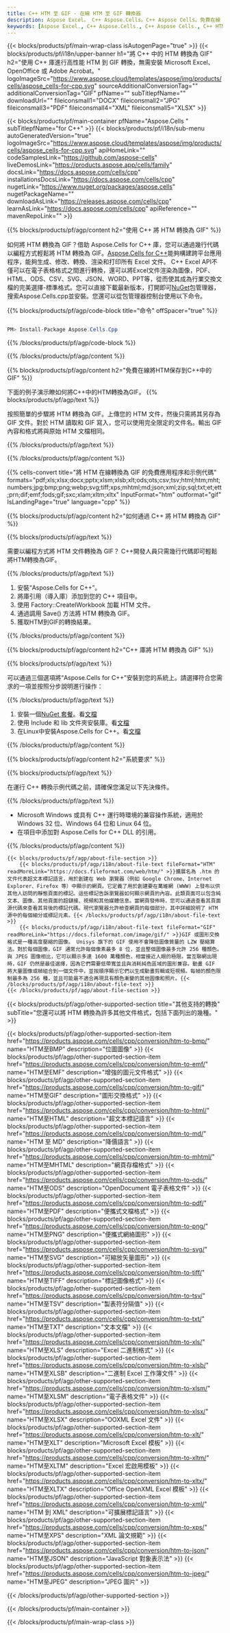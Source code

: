 ```yaml
---
title: C++ HTM 至 GIF - 在線 HTM 至 GIF 轉換器
description: Aspose Excel。 C++ Aspose.Cells。C++ Aspose Cells。免費在線 C++ 將 HTM 轉換為 GIF 保存格式。 C++ HTM 至 GIF 格式。將 HTM 保存到 GIF C++。
keywords: [Aspose Excel., C++ Aspose.Cells., C++ Aspose Cells., C++ HTM to GIF saveformat., Free Online HTM to GIF C++., C++ Convert HTM to GIF]
---
```

{{< blocks/products/pf/main-wrap-class isAutogenPage="true" >}}
{{< blocks/products/pf/i18n/upper-banner h1="將 C++ 中的 HTM 轉換為 GIF" h2="使用 C++ 庫進行高性能 HTM 到 GIF 轉換，無需安裝 Microsoft Excel、OpenOffice 或 Adobe Acrobat。" logoImageSrc="https://www.aspose.cloud/templates/aspose/img/products/cells/aspose_cells-for-cpp.svg" sourceAdditionalConversionTag="" additionalConversionTag="GIF" pfName="" subTitlepfName="" downloadUrl="" fileiconsmall1="DOCX" fileiconsmall2="JPG" fileiconsmall3="PDF" fileiconsmall4="XML" fileiconsmall5="XLSX" >}}

{{< blocks/products/pf/main-container pfName="Aspose.Cells " subTitlepfName="for C++" >}}
{{< blocks/products/pf/i18n/sub-menu autoGeneratedVersion="true" logoImageSrc="https://www.aspose.cloud/templates/aspose/img/products/cells/aspose_cells-for-cpp.svg" apiHomeLink="" codeSamplesLink="https://github.com/aspose-cells" liveDemosLink="https://products.aspose.app/cells/family" docsLink="https://docs.aspose.com/cells/cpp" installationsDocsLink="https://docs.aspose.com/cells/cpp" nugetLink="https://www.nuget.org/packages/aspose.cells" nugetPackageName="" downloadAsLink="https://releases.aspose.com/cells/cpp" learnAsLink="https://docs.aspose.com/cells/cpp" apiReference="" mavenRepoLink="" >}}


{{% blocks/products/pf/agp/content h2="使用 C++ 將 HTM 轉換為 GIF" %}}

如何將 HTM 轉換為 GIF？借助 Aspose.Cells for C++ 庫，您可以通過幾行代碼以編程方式輕鬆將 HTM 轉換為 GIF。[Aspose.Cells for C++](https://products.aspose.com/cells/cpp)能夠構建跨平台應用程序，能夠生成、修改、轉換、渲染和打印所有 Excel 文件。 C++ Excel API不僅可以在電子表格格式之間進行轉換，還可以將Excel文件渲染為圖像，PDF、HTML、ODS、CSV、SVG、JSON、WORD、PPT等，從而使其成為行業交換文檔的完美選擇-標準格式。您可以直接下載最新版本，打開即可[NuGet](https://www.nuget.org/packages/Aspose.Cells.Cpp/)包管理器，搜索Aspose.Cells.cpp並安裝。您還可以從包管理器控制台使用以下命令。

{{% blocks/products/pf/agp/code-block title="命令" offSpacer="true" %}}

```cs

PM> Install-Package Aspose.Cells.Cpp

```

{{% /blocks/products/pf/agp/code-block %}}

{{% /blocks/products/pf/agp/content %}}

{{% blocks/products/pf/agp/content h2="免費在線將HTM保存到C++中的GIF" %}}

下面的例子演示瞭如何將C++中的HTM轉換為GIF。
{{% blocks/products/pf/agp/text %}}

按照簡單的步驟將 HTM 轉換為 GIF。上傳您的 HTM 文件，然後只需將其另存為 GIF 文件。對於 HTM 讀取和 GIF 寫入，您可以使用完全限定的文件名。輸出 GIF 內容和格式將與原始 HTM 文檔相同。

{{% /blocks/products/pf/agp/text %}}

{{% /blocks/products/pf/agp/content %}}

{{% cells-convert title="將 HTM 在線轉換為 GIF 的免費應用程序和示例代碼" formats="pdf;xls;xlsx;docx;pptx;xlsm;xlsb;xlt;ods;ots;csv;tsv;html;htm;mht;numbers;jpg;bmp;png;webp;svg;tiff;xps;mhtml;md;json;xml;zip;sql;txt;et;ett;prn;dif;emf;fods;gif;sxc;xlam;xltm;xltx" InputFormat="htm" outformat="gif" IsLandingPage="true" language="cpp" %}}

{{% blocks/products/pf/agp/content h2="如何通過 C++ 將 HTM 轉換為 GIF" %}}

{{% blocks/products/pf/agp/text %}}

需要以編程方式將 HTM 文件轉換為 GIF？ C++開發人員只需幾行代碼即可輕鬆將HTM轉換為GIF。

{{% /blocks/products/pf/agp/text %}}

1. 安裝“Aspose.Cells for C++”。
1. 將庫引用（導入庫）添加到您的 C++ 項目中。
1. 使用 Factory::CreateIWorkbook 加載 HTM 文件。
1. 通過調用 Save() 方法將 HTM 轉換為 GIF。
1. 獲取HTM到GIF的轉換結果。

{{% /blocks/products/pf/agp/content %}}

{{% blocks/products/pf/agp/content h2="C++ 庫將 HTM 轉換為 GIF" %}}

{{% blocks/products/pf/agp/text %}}

可以通過三個選項將“Aspose.Cells for C++”安裝到您的系統上。請選擇符合您需求的一項並按照分步說明進行操作：

{{% /blocks/products/pf/agp/text %}}

1. 安裝一個[NuGet 套餐](https://www.nuget.org/packages/Aspose.Cells.Cpp/)。看[文檔](https://docs.aspose.com/cells/cpp/installation/#using-nuget-package-manager)
1. 使用 Include 和 lib 文件夾安裝庫。看[文檔](https://docs.aspose.com/cells/cpp/installation/#using-include-and-lib-folders)
1. 在Linux中安裝Aspose.Cells for C++。看[文檔](https://docs.aspose.com/cells/cpp/installation/#installing-asposecells-for-c-in-linux)

{{% /blocks/products/pf/agp/content %}}

{{% blocks/products/pf/agp/content h2="系統要求" %}}

{{% blocks/products/pf/agp/text %}}

在運行 C++ 轉換示例代碼之前，請確保您滿足以下先決條件。

{{% /blocks/products/pf/agp/text %}}

- Microsoft Windows 或具有 C++ 運行時環境的兼容操作系統，適用於 Windows 32 位、Windows 64 位和 Linux 64 位。
- 在項目中添加對 Aspose.Cells for C++ DLL 的引用。

{{% /blocks/products/pf/agp/content %}}

<!-- aboutfile Starts -->
    {{< blocks/products/pf/agp/about-file-section >}}
        {{< blocks/products/pf/agp/i18n/about-file-text fileFormat="HTM" readMoreLink="https://docs.fileformat.com/web/htm/" >}}擴展名為 .htm 的文件代表超文本標記語言，用於創建在 Web 瀏覽器（例如 Google Chrome、Internet Explorer、Firefox 等）中顯示的網頁。它定義了用於創建要在萬維網 (WWW) 上發布以供其他人訪問的靜態頁面的標記。這些標記告訴瀏覽器如何顯示網頁的內容。此類頁面可以包含純文本、圖像、其他頁面的超鏈接、視頻和其他媒體信息。當網頁發佈時，您可以通過查看其頁面源代碼來查看其背後的標記代碼。現代瀏覽器允許檢查網頁的每個部分，其中詳細說明了 HTM 源中的每個細分或標記元素。{{< /blocks/products/pf/agp/i18n/about-file-text >}}
        {{< blocks/products/pf/agp/i18n/about-file-text fileFormat="GIF" readMoreLink="https://docs.fileformat.com/image/gif/" >}}GIF 或圖形交換格式是一種高度壓縮的圖像。 Unisys 旗下的 GIF 使用不會降低圖像質量的 LZW 壓縮算法。對於每個圖像，GIF 通常允許每個像素最多 8 位，並且整個圖像最多允許 256 種顏色。與 JPEG 圖像相比，它可以顯示多達 1600 萬種顏色，相當接近人眼的極限。當互聯網出現時，GIF 仍然是最佳選擇，因為它們需要低帶寬並且與消耗純色區域的圖形兼容。動畫 GIF 將大量圖像或幀組合到一個文件中，並按順序顯示它們以生成動畫剪輯或短視頻。每幀的顏色限制最多為 256 種，並且可能最不適合再現具有顏色漸變的其他圖像和照片。{{< /blocks/products/pf/agp/i18n/about-file-text >}}
    {{< /blocks/products/pf/agp/about-file-section >}}
<!-- aboutfile Ends -->

{{< blocks/products/pf/agp/other-supported-section title="其他支持的轉換" subTitle="您還可以將 HTM 轉換為許多其他文件格式，包括下面列出的幾種。" >}}

{{< blocks/products/pf/agp/other-supported-section-item href="https://products.aspose.com/cells/cpp/conversion/htm-to-bmp/" name="HTM至BMP" description="位圖圖像" >}}
{{< blocks/products/pf/agp/other-supported-section-item href="https://products.aspose.com/cells/cpp/conversion/htm-to-emf/" name="HTM至EMF" description="增強的圖元文件格式" >}}
{{< blocks/products/pf/agp/other-supported-section-item href="https://products.aspose.com/cells/cpp/conversion/htm-to-gif/" name="HTM至GIF" description="圖形交換格式" >}}
{{< blocks/products/pf/agp/other-supported-section-item href="https://products.aspose.com/cells/cpp/conversion/htm-to-html/" name="HTM至HTML" description="超文本標記語言" >}}
{{< blocks/products/pf/agp/other-supported-section-item href="https://products.aspose.com/cells/cpp/conversion/htm-to-md/" name="HTM 至 MD" description="降價語言" >}}
{{< blocks/products/pf/agp/other-supported-section-item href="https://products.aspose.com/cells/cpp/conversion/htm-to-mhtml/" name="HTM至MHTML" description="網頁存檔格式" >}}
{{< blocks/products/pf/agp/other-supported-section-item href="https://products.aspose.com/cells/cpp/conversion/htm-to-ods/" name="HTM至ODS" description="OpenDocument 電子表格文件" >}}
{{< blocks/products/pf/agp/other-supported-section-item href="https://products.aspose.com/cells/cpp/conversion/htm-to-pdf/" name="HTM至PDF" description="便攜式文檔格式" >}}
{{< blocks/products/pf/agp/other-supported-section-item href="https://products.aspose.com/cells/cpp/conversion/htm-to-png/" name="HTM至PNG" description="便攜式網絡圖形" >}}
{{< blocks/products/pf/agp/other-supported-section-item href="https://products.aspose.com/cells/cpp/conversion/htm-to-svg/" name="HTM至SVG" description="可縮放矢量圖形" >}}
{{< blocks/products/pf/agp/other-supported-section-item href="https://products.aspose.com/cells/cpp/conversion/htm-to-tiff/" name="HTM至TIFF" description="標記圖像格式" >}}
{{< blocks/products/pf/agp/other-supported-section-item href="https://products.aspose.com/cells/cpp/conversion/htm-to-tsv/" name="HTM至TSV" description="製表符分隔值" >}}
{{< blocks/products/pf/agp/other-supported-section-item href="https://products.aspose.com/cells/cpp/conversion/htm-to-txt/" name="HTM至TXT" description="文本文檔" >}}
{{< blocks/products/pf/agp/other-supported-section-item href="https://products.aspose.com/cells/cpp/conversion/htm-to-xls/" name="HTM至XLS" description="Excel 二進制格式" >}}
{{< blocks/products/pf/agp/other-supported-section-item href="https://products.aspose.com/cells/cpp/conversion/htm-to-xlsb/" name="HTM至XLSB" description="二進制 Excel 工作簿文件" >}}
{{< blocks/products/pf/agp/other-supported-section-item href="https://products.aspose.com/cells/cpp/conversion/htm-to-xlsm/" name="HTM至XLSM" description="電子表格文件" >}}
{{< blocks/products/pf/agp/other-supported-section-item href="https://products.aspose.com/cells/cpp/conversion/htm-to-xlsx/" name="HTM至XLSX" description="OOXML Excel 文件" >}}
{{< blocks/products/pf/agp/other-supported-section-item href="https://products.aspose.com/cells/cpp/conversion/htm-to-xlt/" name="HTM至XLT" description="Microsoft Excel 模板" >}}
{{< blocks/products/pf/agp/other-supported-section-item href="https://products.aspose.com/cells/cpp/conversion/htm-to-xltm/" name="HTM至XLTM" description="Excel 宏啟用模板" >}}
{{< blocks/products/pf/agp/other-supported-section-item href="https://products.aspose.com/cells/cpp/conversion/htm-to-xltx/" name="HTM至XLTX" description="Office OpenXML Excel 模板" >}}
{{< blocks/products/pf/agp/other-supported-section-item href="https://products.aspose.com/cells/cpp/conversion/htm-to-xml/" name="HTM 到 XML" description="可擴展標記語言" >}}
{{< blocks/products/pf/agp/other-supported-section-item href="https://products.aspose.com/cells/cpp/conversion/htm-to-xps/" name="HTM至XPS" description="XML 論文規範" >}}
{{< blocks/products/pf/agp/other-supported-section-item href="https://products.aspose.com/cells/cpp/conversion/htm-to-json/" name="HTM至JSON" description="JavaScript 對象表示法" >}}
{{< blocks/products/pf/agp/other-supported-section-item href="https://products.aspose.com/cells/cpp/conversion/htm-to-jpeg/" name="HTM至JPEG" description="JPEG 圖片" >}}

{{< /blocks/products/pf/agp/other-supported-section >}}

{{< /blocks/products/pf/main-container >}}
    
{{< /blocks/products/pf/main-wrap-class >}}
